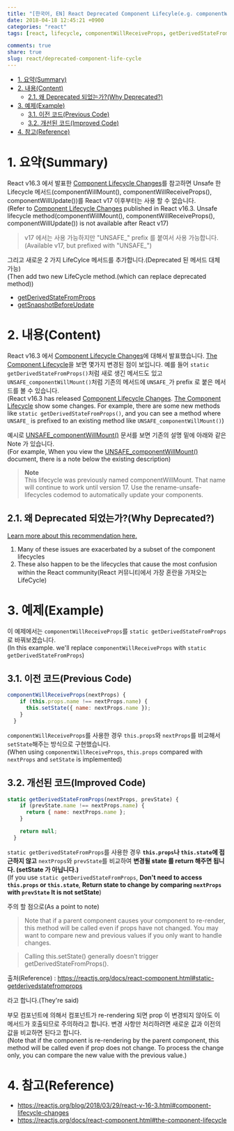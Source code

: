```yaml
---
title: "[한국어, EN] React Deprecated Component Lifecyle(e.g. componentWillReceiveProps)"
date: 2018-04-18 12:45:21 +0900
categories: "react"
tags: [react, lifecycle, componentWillReceiveProps, getDerivedStateFromProps]

comments: true
share: true
slug: react/deprecated-component-life-cycle
---
```


<!-- TOC -->

- [1. 요약(Summary)](#1-요약summary)
- [2. 내용(Content)](#2-내용content)
  - [2.1. 왜 Deprecated 되었는가?(Why Deprecated?)](#21-왜-deprecated-되었는가why-deprecated)
- [3. 예제(Example)](#3-예제example)
  - [3.1. 이전 코드(Previous Code)](#31-이전-코드previous-code)
  - [3.2. 개선된 코드(Improved Code)](#32-개선된-코드improved-code)
- [4. 참고(Reference)](#4-참고reference)

<!-- /TOC -->

# 1. 요약(Summary)

React v16.3 에서 발표한 [Component Lifecycle Changes](https://reactjs.org/blog/2018/03/29/react-v-16-3.html#component-lifecycle-changes)를 참고하면
Unsafe 한 Lifecycle 메서드(componentWillMount(), componentWillReceiveProps(), componentWillUpdate())를 React v17 이후부터는 사용 할 수 없습니다.  
(Refer to [Component Lifecycle Changes](https://reactjs.org/blog/2018/03/29/react-v-16-3.html#component-lifecycle-changes) published in React v16.3. Unsafe lifecycle method(componentWillMount(), componentWillReceiveProps(), componentWillUpdate()) is not available after React v17)

> v17 에서는 사용 가능하지만 "UNSAFE\_" prefix 를 붙여서 사용 가능합니다.  
> (Available v17, but prefixed with "UNSAFE\_")

그리고 새로운 2 가지 LifeCylce 메서드를 추가합니다.(Deprecated 된 메서드 대체 가능)  
(Then add two new LifeCycle method.(which can replace deprecated method))

- [getDerivedStateFromProps](https://reactjs.org/docs/react-component.html#static-getderivedstatefromprops)
- [getSnapshotBeforeUpdate](https://reactjs.org/docs/react-component.html#getsnapshotbeforeupdate)

# 2. 내용(Content)

React v16.3 에서 [Component Lifecycle Changes](https://reactjs.org/blog/2018/03/29/react-v-16-3.html#component-lifecycle-changes)에 대해서 발표했습니다. [The Component Lifecycle](https://reactjs.org/docs/react-component.html#the-component-lifecycle)을 보면 몇가지 변경된 점이 보입니다. 예를 들어 `static getDerivedStateFromProps()`처럼 새로 생긴 메서드도 있고 `UNSAFE_componentWillMount()`처럼 기존의 메서드에 `UNSAFE_`가 prefix 로 붙은 메서드를 볼 수 있습니다.  
(React v16.3 has released [Component Lifecycle Changes](https://reactjs.org/blog/2018/03/29/react-v-16-3.html#component-lifecycle-changes). [The Component Lifecycle](https://reactjs.org/docs/react-component.html#the-component-lifecycle) show some changes. For example, there are some new methods like `static getDerivedStateFromProps()`, and you can see a method where `UNSAFE_` is prefixed to an existing method like `UNSAFE_componentWillMount()`)

예시로 [UNSAFE_componentWillMount()](https://reactjs.org/docs/react-component.html#unsafe_componentwillmount) 문서를 보면 기존의 설명 밑에 아래와 같은 Note 가 있습니다.  
(For example, When you view the [UNSAFE_componentWillMount()](https://reactjs.org/docs/react-component.html#unsafe_componentwillmount) document, there is a note below the existing description)

> **Note**  
> This lifecycle was previously named componentWillMount. That name will continue to work until version 17. Use the rename-unsafe-lifecycles codemod to automatically update your components.

## 2.1. 왜 Deprecated 되었는가?(Why Deprecated?)

[Learn more about this recommendation here.](https://reactjs.org/blog/2018/03/29/react-v-16-3.html#component-lifecycle-changes)

1.  Many of these issues are exacerbated by a subset of the component lifecycles
1.  These also happen to be the lifecycles that cause the most confusion within the React community(React 커뮤니티에서 가장 혼란을 가져오는 LifeCycle)

# 3. 예제(Example)

이 예제에서는 `componentWillReceiveProps`를 `static getDerivedStateFromProps`로 바꿔보겠습니다.  
(In this example. we'll replace `componentWillReceiveProps` with `static getDerivedStateFromProps`)

## 3.1. 이전 코드(Previous Code)

```js
componentWillReceiveProps(nextProps) {
    if (this.props.name !== nextProps.name) {
      this.setState({ name: nextProps.name });
    }
  }
```

`componentWillReceiveProps`를 사용한 경우 `this.props`와 `nextProps`를 비교해서 `setState`해주는 방식으로 구현했습니다.  
(When using `componentWillReceiveProps`, `this.props` compared with `nextProps` and `setState` is implemented)

## 3.2. 개선된 코드(Improved Code)

```js
static getDerivedStateFromProps(nextProps, prevState) {
    if (prevState.name !== nextProps.name) {
      return { name: nextProps.name };
    }

    return null;
  }
```

`static getDerivedStateFromProps`를 사용한 경우 **`this.props`나 `this.state`에 접근하지 않고** `nextProps`와 `prevState`를 비교하여 **변경될 state 를 return 해주면 됩니다. (setState 가 아닙니다.)**  
(If you use `static getDerivedStateFromProps`, **Don't need to access `this.props` or `this.state`**, **Return state to change by comparing `nextProps` with `prevState` It is not setState**)

주의 할 점으로(As a point to note)

> Note that if a parent component causes your component to re-render, this method will be called even if props have not changed. You may want to compare new and previous values if you only want to handle changes.

> Calling this.setState() generally doesn’t trigger getDerivedStateFromProps().

출처(Reference) : https://reactjs.org/docs/react-component.html#static-getderivedstatefromprops

라고 합니다.(They're said)

부모 컴포넌트에 의해서 컴포넌트가 re-rendering 되면 prop 이 변경되지 않아도 이 메서드가 호출되므로 주의하라고 합니다. 변경 사항만 처리하려면 새로운 값과 이전의 값을 비교하면 된다고 합니다.  
(Note that if the component is re-rendering by the parent component, this method will be called even if prop does not change. To process the change only, you can compare the new value with the previous value.)

# 4. 참고(Reference)

- https://reactjs.org/blog/2018/03/29/react-v-16-3.html#component-lifecycle-changes
- https://reactjs.org/docs/react-component.html#the-component-lifecycle

